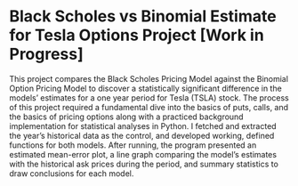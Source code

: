 # Black Scholes vs Binomial Estimate for Tesla Options Project [Work in Progress]
This project compares the Black Scholes Pricing Model against the Binomial Option Pricing Model to discover a statistically significant difference in the models’ estimates for a one year period for Tesla (TSLA) stock. The process of this project required a fundamental dive into the basics of puts, calls, and the basics of pricing options along with a practiced background implementation for statistical analyses in Python. I fetched and extracted the year’s historical data as the control, and developed working, defined functions for both models. After running, the program presented an estimated mean-error plot, a line graph comparing the model’s estimates with the historical ask prices during the period, and summary statistics to draw conclusions for each model.


